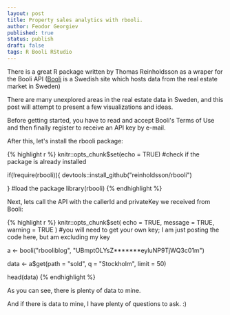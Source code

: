 ```yaml
---
layout: post
title: Property sales analytics with rbooli.
author: Feodor Georgiev
published: true
status: publish
draft: false
tags: R Booli RStudio
---
```

 
There is a great R package written by Thomas Reinholdsson as a wraper for the Booli API ([Booli](https://www.booli.se/) is a Swedish site which hosts data from the real estate market in Sweden)
 
There are many unexplored areas in the real estate data in Sweden, and this post will attempt to present a few visualizations and ideas. 
 
Before getting started, you have to read and accept Booli's Terms of Use and then finally register to receive an API key by e-mail.
 
After this, let's install the rbooli package:
 

{% highlight r %}
knitr::opts_chunk$set(echo = TRUE)
#check if the package is already installed
 
if(!require(rbooli)){
    devtools::install_github("reinholdsson/rbooli")
  
}
#load the package
library(rbooli)
{% endhighlight %}
 
Next, lets call the API with the callerId and privateKey we received from Booli:
 

{% highlight r %}
knitr::opts_chunk$set(
	echo = TRUE,
	message = TRUE,
	warning = TRUE
)
#you will need to get your own key; I am just posting the code here, but am excluding my key
 
a <- booli("rbooliblog", "UBmptOLYsZ*******eyluNP9TjWQ3c01m")
 
data <- a$get(path = "sold", q = "Stockholm", limit = 50)
 
head(data)
{% endhighlight %}
 
 
As you can see, there is plenty of data to mine.
 
And if there is data to mine, I have plenty of questions to ask. :)
 
 
 
 
